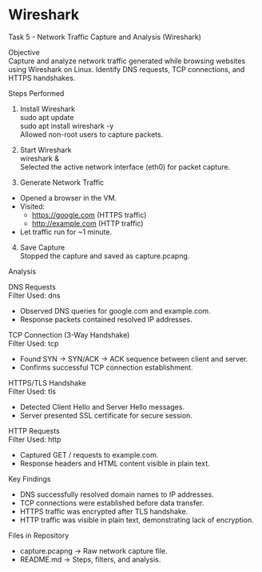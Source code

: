 # Wireshark
Task 5 - Network Traffic Capture and Analysis (Wireshark)

Objective  
Capture and analyze network traffic generated while browsing websites using Wireshark on Linux. Identify DNS requests, TCP connections, and HTTPS handshakes.

Steps Performed

1. Install Wireshark  
sudo apt update  
sudo apt install wireshark -y  
Allowed non-root users to capture packets.

2. Start Wireshark  
wireshark &  
Selected the active network interface (eth0) for packet capture.

3. Generate Network Traffic  
- Opened a browser in the VM.  
- Visited:  
  - https://google.com (HTTPS traffic)  
  - http://example.com (HTTP traffic)  
- Let traffic run for ~1 minute.

4. Save Capture  
Stopped the capture and saved as capture.pcapng.

Analysis

DNS Requests  
Filter Used: dns  
- Observed DNS queries for google.com and example.com.  
- Response packets contained resolved IP addresses.

TCP Connection (3-Way Handshake)  
Filter Used: tcp  
- Found SYN → SYN/ACK → ACK sequence between client and server.  
- Confirms successful TCP connection establishment.

HTTPS/TLS Handshake  
Filter Used: tls  
- Detected Client Hello and Server Hello messages.  
- Server presented SSL certificate for secure session.

HTTP Requests  
Filter Used: http  
- Captured GET / requests to example.com.  
- Response headers and HTML content visible in plain text.

Key Findings  
- DNS successfully resolved domain names to IP addresses.  
- TCP connections were established before data transfer.  
- HTTPS traffic was encrypted after TLS handshake.  
- HTTP traffic was visible in plain text, demonstrating lack of encryption.

Files in Repository  
- capture.pcapng → Raw network capture file.  
- README.md → Steps, filters, and analysis.

